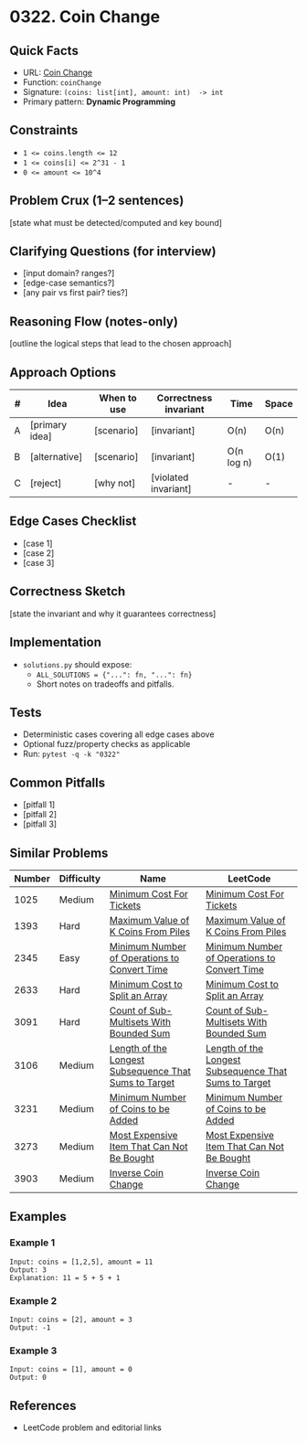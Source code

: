 # 0322. Coin Change

## Quick Facts

- URL: [Coin Change](https://leetcode.com/problems/coin-change/)
- Function: `coinChange`
- Signature: `(coins: list[int], amount: int)  -> int`
- Primary pattern: **Dynamic Programming**

## Constraints

- `1 <= coins.length <= 12`
- `1 <= coins[i] <= 2^31 - 1`
- `0 <= amount <= 10^4`

## Problem Crux (1–2 sentences)

[state what must be detected/computed and key bound]

## Clarifying Questions (for interview)

- [input domain? ranges?]
- [edge-case semantics?]
- [any pair vs first pair? ties?]

## Reasoning Flow (notes-only)

[outline the logical steps that lead to the chosen approach]

## Approach Options

| # | Idea | When to use | Correctness invariant | Time | Space |
|---|------|-------------|-----------------------|------|-------|
| A | [primary idea] | [scenario] | [invariant] | O(n) | O(n) |
| B | [alternative] | [scenario] | [invariant] | O(n log n) | O(1) |
| C | [reject] | [why not] | [violated invariant] | - | - |

## Edge Cases Checklist

- [case 1]
- [case 2]
- [case 3]

## Correctness Sketch

[state the invariant and why it guarantees correctness]

## Implementation

- `solutions.py` should expose:
  - `ALL_SOLUTIONS = {"...": fn, "...": fn}`
  - Short notes on tradeoffs and pitfalls.

## Tests

- Deterministic cases covering all edge cases above
- Optional fuzz/property checks as applicable
- Run: `pytest -q -k "0322"`

## Common Pitfalls

- [pitfall 1]
- [pitfall 2]
- [pitfall 3]

## Similar Problems

| Number | Difficulty | Name | LeetCode |
|---|---|---|---|
| 1025 | Medium | [Minimum Cost For Tickets](../1025-minimum-cost-for-tickets/readme.md) | [Minimum Cost For Tickets](https://leetcode.com/problems/minimum-cost-for-tickets/) |
| 1393 | Hard | [Maximum Value of K Coins From Piles](../1393-maximum-value-of-k-coins-from-piles/readme.md) | [Maximum Value of K Coins From Piles](https://leetcode.com/problems/maximum-value-of-k-coins-from-piles/) |
| 2345 | Easy | [Minimum Number of Operations to Convert Time](../2345-minimum-number-of-operations-to-convert-time/readme.md) | [Minimum Number of Operations to Convert Time](https://leetcode.com/problems/minimum-number-of-operations-to-convert-time/) |
| 2633 | Hard | [Minimum Cost to Split an Array](../2633-minimum-cost-to-split-an-array/readme.md) | [Minimum Cost to Split an Array](https://leetcode.com/problems/minimum-cost-to-split-an-array/) |
| 3091 | Hard | [Count of Sub-Multisets With Bounded Sum](../3091-count-of-sub-multisets-with-bounded-sum/readme.md) | [Count of Sub-Multisets With Bounded Sum](https://leetcode.com/problems/count-of-sub-multisets-with-bounded-sum/) |
| 3106 | Medium | [Length of the Longest Subsequence That Sums to Target](../3106-length-of-the-longest-subsequence-that-sums-to-target/readme.md) | [Length of the Longest Subsequence That Sums to Target](https://leetcode.com/problems/length-of-the-longest-subsequence-that-sums-to-target/) |
| 3231 | Medium | [Minimum Number of Coins to be Added](../3231-minimum-number-of-coins-to-be-added/readme.md) | [Minimum Number of Coins to be Added](https://leetcode.com/problems/minimum-number-of-coins-to-be-added/) |
| 3273 | Medium | [Most Expensive Item That Can Not Be Bought](../3273-most-expensive-item-that-can-not-be-bought/readme.md) | [Most Expensive Item That Can Not Be Bought](https://leetcode.com/problems/most-expensive-item-that-can-not-be-bought/) |
| 3903 | Medium | [Inverse Coin Change](../3903-inverse-coin-change/readme.md) | [Inverse Coin Change](https://leetcode.com/problems/inverse-coin-change/) |

## Examples

### Example 1

```text
Input: coins = [1,2,5], amount = 11
Output: 3
Explanation: 11 = 5 + 5 + 1
```

### Example 2

```text
Input: coins = [2], amount = 3
Output: -1
```

### Example 3

```text
Input: coins = [1], amount = 0
Output: 0
```

## References

- LeetCode problem and editorial links
